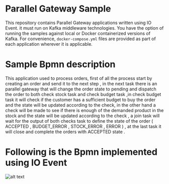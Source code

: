 # Parallel Gateway Sample
This repository contains Parallel Gateway applications written using IO Event. it must run on Kafka middleware technologies. You have the option of running the samples against local or Docker containerized versions of Kafka. For convenience, `docker-compose.yml` files are provided as part of each application wherever it is applicable. 

# Sample Bpmn description 

This application used to process orders, first of all the process start by creating an order and send it to the next step  , in the next task there is an parallel gateway that will change the order state to pending and dispatch the order to both check stock task and check budget task ,in check budget task it will check if the customer has a sufficient budget to buy the order and the state will be updated according to the check, in the other hand a check will be made to see if there is enough of the demanded product in the stock and the state will be updated according to the check , a join task will wait for the output of both checks task to define the state of the order ( ACCEPTED , BUDGET_ERROR , STOCK_ERROR , ERROR ) , at the last task it will close and complete the orders with ACCEPTED state .  


# Following is the Bpmn implemented using IO Event

![alt text](https://raw.githubusercontent.com/ioevent-io/io-ioevent-samples/main/ioevent-parallel-exemple/ioevent-parrallel-flow-exemple.jpg)
